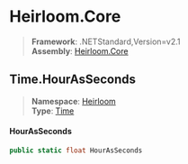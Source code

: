 # Heirloom.Core

> **Framework**: .NETStandard,Version=v2.1  
> **Assembly**: [Heirloom.Core][0]  

## Time.HourAsSeconds

> **Namespace**: [Heirloom][0]  
> **Type**: [Time][1]  

#### HourAsSeconds

```cs
public static float HourAsSeconds
```

[0]: ../Heirloom.Core.md
[1]: Heirloom.Time.md

